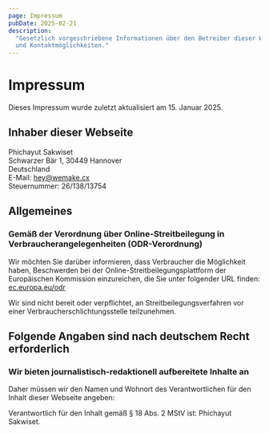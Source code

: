 ```yaml
---
page: Impressum
pubDate: 2025-02-21
description:
  "Gesetzlich vorgeschriebene Informationen über den Betreiber dieser Website
  und Kontaktmöglichkeiten."
---
```


# Impressum

Dieses Impressum wurde zuletzt aktualisiert am 15. Januar 2025.

## Inhaber dieser Webseite

Phichayut Sakwiset<br /> Schwarzer Bär 1, 30449 Hannover<br /> Deutschland<br />
E-Mail: hey@wemake.cx<br /> Steuernummer: 26/138/13754

## Allgemeines

### Gemäß der Verordnung über Online-Streitbeilegung in Verbraucherangelegenheiten (ODR-Verordnung)

Wir möchten Sie darüber informieren, dass Verbraucher die Möglichkeit haben,
Beschwerden bei der Online-Streitbeilegungsplattform der Europäischen Kommission
einzureichen, die Sie unter folgender URL finden:
[ec.europa.eu/odr](https://ec.europa.eu/odr)

Wir sind nicht bereit oder verpflichtet, an Streitbeilegungsverfahren vor einer
Verbraucherschlichtungsstelle teilzunehmen.

## Folgende Angaben sind nach deutschem Recht erforderlich

### Wir bieten journalistisch-redaktionell aufbereitete Inhalte an

Daher müssen wir den Namen und Wohnort des Verantwortlichen für den Inhalt
dieser Webseite angeben:

Verantwortlich für den Inhalt gemäß § 18 Abs. 2 MStV ist: Phichayut Sakwiset.
